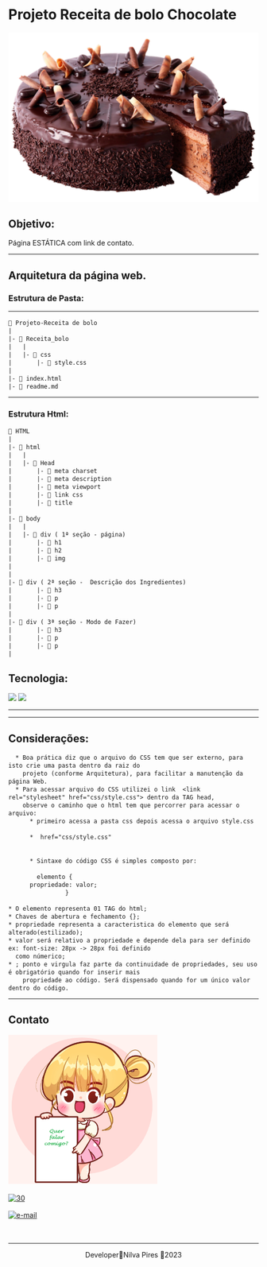 # Projeto Receita de bolo Chocolate
![Bolo](../img/bolo.png)


## Objetivo:
Página ESTÁTICA com link de contato.  

---
## Arquitetura da página web.

### Estrutura de Pasta:
---

    📁 Projeto-Receita de bolo
    |
    |- 📁 Receita_bolo
    |   |
    |   |- 📁 css
    |       |- 📑 style.css
    |   
    |- 📑 index.html
    |- 📑 readme.md
  


---
### Estrutura Html:

    📁 HTML
    |
    |- 📁 html
    |   |
    |   |- 📁 Head
    |       |- 📑 meta charset
    |       |- 📑 meta description
    |       |- 📑 meta viewport
    |       |- 📑 link css
    |       |- 📑 title
    |
    |- 📁 body
    |   |      
    |   |- 📁 div ( 1ª seção - página)
    |       |- 📑 h1
    |       |- 📑 h2
    |       |- 📑 img
    |    
    |
    |- 📁 div ( 2ª seção -  Descrição dos Ingredientes)
    |       |- 📑 h3
    |       |- 📑 p
    |       |- 📑 p
    |
    |- 📁 div ( 3ª seção - Modo de Fazer)
    |       |- 📑 h3
    |       |- 📑 p
    |       |- 📑 p
    |
   

## Tecnologia:
![](https://img.shields.io/badge/HTML-239120?style=for-the-badge&logo=html5&logoColor=white)
![](https://img.shields.io/badge/CSS-239120?&style=for-the-badge&logo=css3&logoColor=white)  

___

---
## Considerações:

      * Boa prática diz que o arquivo do CSS tem que ser externo, para isto crie uma pasta dentro da raiz do      
        projeto (conforme Arquitetura), para facilitar a manutenção da página Web.
      * Para acessar arquivo do CSS utilizei o link  <link rel="stylesheet" href="css/style.css"> dentro da TAG head, 
        observe o caminho que o html tem que percorrer para acessar o arquivo:
          * primeiro acessa a pasta css depois acessa o arquivo style.css  

          *  href="css/style.css"  


          * Sintaxe do código CSS é simples composto por:  

            elemento {
          propriedade: valor;
                    }

    * O elemento representa 01 TAG do html;
    * Chaves de abertura e fechamento {};
    * propriedade representa a caracteristica do elemento que será alterado(estilizado);
    * valor será relativo a propriedade e depende dela para ser definido ex: font-size: 28px -> 28px foi definido       
      como númerico;
    * ; ponto e virgula faz parte da continuidade de propriedades, seu uso é obrigatório quando for inserir mais 
        propriedade ao código. Será dispensado quando for um único valor dentro do código.



---
## Contato  

<img text-align="center" src="../img/contato.png"  width="300" height="300"> 
<br> 
<br> 


<a href="https://www.linkedin.com/in/nilva-pires" target="_blank">
<img text-align="left"  src="https://i.ibb.co/bbF8291/30.jpg" alt="30" width="100px" height="100px"></a>  

<br>
<br>

 <a href="mailto:piresnilva@gmail.com" target="_blank">
<img text-align="right" src="https://i.ibb.co/rbWnqPH/e-mail.png" alt="e-mail"  width="100px" height="100px"></a>  

<br>  
<br>  
<br>  




___  

<p align="center">Developer🔸Nilva Pires 🔸2023</p>

